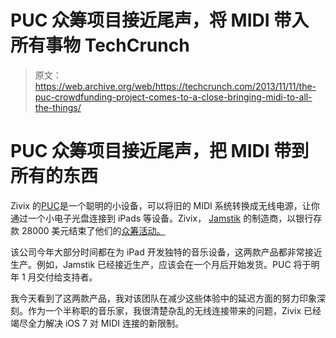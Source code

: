 # PUC 众筹项目接近尾声，将 MIDI 带入所有事物 TechCrunch

> 原文：<https://web.archive.org/web/https://techcrunch.com/2013/11/11/the-puc-crowdfunding-project-comes-to-a-close-bringing-midi-to-all-the-things/>

# PUC 众筹项目接近尾声，把 MIDI 带到所有的东西

Zivix 的[PUC](https://web.archive.org/web/20221206185511/http://www.zivix.net/index.php/presenthunt/products/puc/)是一个聪明的小设备，可以将旧的 MIDI 系统转换成无线电源，让你通过一个小电子光盘连接到 iPads 等设备。Zivix， [Jamstik](https://web.archive.org/web/20221206185511/https://beta.techcrunch.com/tag/Jamstik) 的制造商，以银行存款 28000 美元结束了他们的[众筹活动。](https://web.archive.org/web/20221206185511/http://www.indiegogo.com/projects/puc-free-your-midi-from-the-tyranny-of-wires-the-only-solution-for-midi-ios)

该公司今年大部分时间都在为 iPad 开发独特的音乐设备，这两款产品都非常接近生产。例如，Jamstik 已经接近生产，应该会在一个月后开始发货。PUC 将于明年 1 月交付给支持者。

我今天看到了这两款产品，我对该团队在减少这些体验中的延迟方面的努力印象深刻。作为一个半称职的音乐家，我很清楚杂乱的无线连接带来的问题，Zivix 已经竭尽全力解决 iOS 7 对 MIDI 连接的新限制。